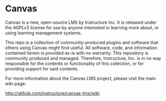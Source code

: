 # Canvas
Canvas is a new, open-source LMS by Instructure Inc. It is released under the AGPLv3 license for use by anyone interested in learning more about, or using learning management systems.

This repo is a collection of community-produced plugins and software that others using Canvas might find useful. All software, code, and information contained herein is provided as-is with no warranty. This repository is community produced and managed. Therefore, Instructure, Inc. is in no way responsible for the contents or functionality of this collection, or for providing support for said contents.

For more information about the Canvas LMS project, please visit the main wiki page:

http://github.com/instructure/canvas-lms/wiki
